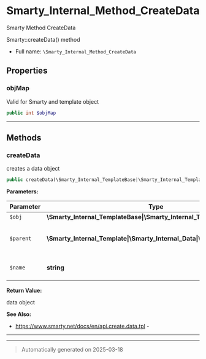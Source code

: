 
# Smarty_Internal_Method_CreateData

Smarty Method CreateData

Smarty::createData() method

* Full name: `\Smarty_Internal_Method_CreateData`



## Properties


### objMap

Valid for Smarty and template object

```php
public int $objMap
```






***

## Methods


### createData

creates a data object

```php
public createData(\Smarty_Internal_TemplateBase|\Smarty_Internal_Template|\Smarty $obj, \Smarty_Internal_Template|\Smarty_Internal_Data|\Smarty_Data|\Smarty $parent = null, string $name = null): \Smarty_Data
```








**Parameters:**

| Parameter | Type | Description |
|-----------|------|-------------|
| `$obj` | **\Smarty_Internal_TemplateBase&#124;\Smarty_Internal_Template&#124;\Smarty** |  |
| `$parent` | **\Smarty_Internal_Template&#124;\Smarty_Internal_Data&#124;\Smarty_Data&#124;\Smarty** | next higher level of Smarty<br />variables |
| `$name` | **string** | optional data block name |


**Return Value:**

data object




**See Also:**

* https://www.smarty.net/docs/en/api.create.data.tpl - 

***


***
> Automatically generated on 2025-03-18
